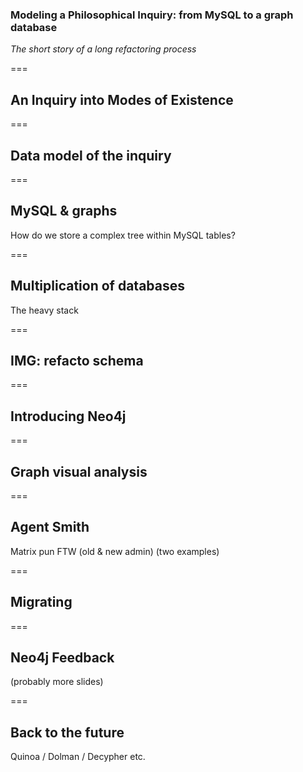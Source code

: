 ### Modeling a Philosophical Inquiry: from MySQL to a graph database
*The short story of a long refactoring process*

===

## An Inquiry into Modes of Existence

===

## Data model of the inquiry

===

## MySQL & graphs

How do we store a complex tree within MySQL tables?

===

## Multiplication of databases

The heavy stack

===

## IMG: refacto schema

===

## Introducing Neo4j

===

## Graph visual analysis

===

## Agent Smith

Matrix pun FTW (old & new admin) (two examples)

===

## Migrating

===

## Neo4j Feedback

(probably more slides)

===

## Back to the future

Quinoa / Dolman / Decypher etc.
